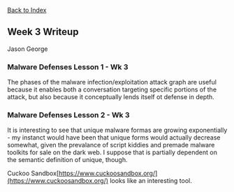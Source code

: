 [Back to Index](https://jaegermeiste.github.io/DefenseAgainstTheDarkArts/)

## Week 3 Writeup

Jason George

### Malware Defenses Lesson 1 - Wk 3

The phases of the malware infection/exploitation attack graph are useful because it enables both a conversation targeting specific portions of the attack, but also because it conceptually lends itself ot defense in depth.

### Malware Defenses Lesson 2 - Wk 3

It is interesting to see that unique malware formas are growing exponentially - my instanct would have been that unique forms would actually decrease somewhat, given the prevalance of script kiddies and premade malware toolkits for sale on the dark web. I suppose that is partially dependent on the semantic definition of unique, though.

Cuckoo Sandbox[https://www.cuckoosandbox.org/](https://www.cuckoosandbox.org/) looks like an interesting tool. 
